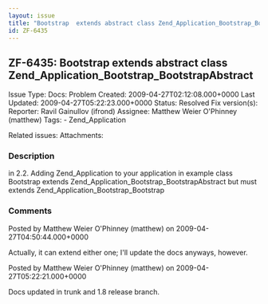 ```yaml
---
layout: issue
title: "Bootstrap  extends abstract class Zend_Application_Bootstrap_BootstrapAbstract"
id: ZF-6435
---
```


ZF-6435: Bootstrap extends abstract class Zend\_Application\_Bootstrap\_BootstrapAbstract 
------------------------------------------------------------------------------------------

 Issue Type: Docs: Problem Created: 2009-04-27T02:12:08.000+0000 Last Updated: 2009-04-27T05:22:23.000+0000 Status: Resolved Fix version(s): 
 Reporter:  Ravil Gainullov (ifrond)  Assignee:  Matthew Weier O'Phinney (matthew)  Tags: - Zend\_Application
 
 Related issues: 
 Attachments: 
### Description

in 2.2. Adding Zend\_Application to your application in example class Bootstrap extends Zend\_Application\_Bootstrap\_BootstrapAbstract but must extends Zend\_Application\_Bootstrap\_Bootstrap

 

 

### Comments

Posted by Matthew Weier O'Phinney (matthew) on 2009-04-27T04:50:44.000+0000

Actually, it can extend either one; I'll update the docs anyways, however.

 

 

Posted by Matthew Weier O'Phinney (matthew) on 2009-04-27T05:22:21.000+0000

Docs updated in trunk and 1.8 release branch.

 

 